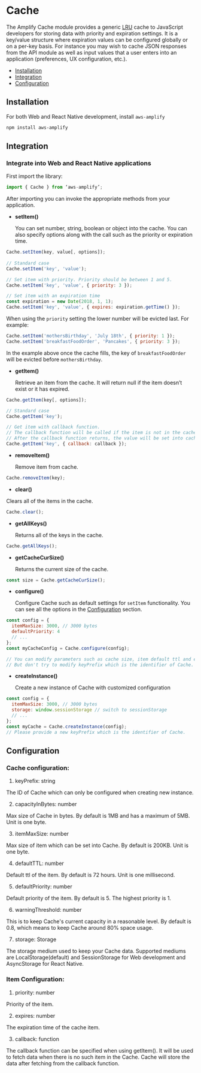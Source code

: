 # Cache

The Amplify Cache module provides a generic [LRU](https://en.wikipedia.org/wiki/Cache_replacement_policies#Least_Recently_Used_.28LRU.29) cache to JavaScript developers for storing data with priority and expiration settings. It is a key/value structure where expiration values can be configured globally or on a per-key basis. For instance you may wish to cache JSON responses from the API module as well as input values that a user enters into an application (preferences, UX configuration, etc.).

* [Installation](#installation)
* [Integration](#integration)
* [Configuration](#configuration)


## Installation

For both Web and React Native development, install `aws-amplify`
```bash
npm install aws-amplify
```


## Integration

### Integrate into Web and React Native applications

First import the library:
```js
import { Cache } from ‘aws-amplify’;
```

After importing you can invoke the appropriate methods from your application.

- **setItem()**

  You can set number, string, boolean or object into the cache. You can also specify options along with the call such as the priority or expiration time.

```js
Cache.setItem(key, value[, options]);
    
// Standard case
Cache.setItem('key', 'value');

// Set item with priority. Priority should be between 1 and 5.
Cache.setItem('key', 'value', { priority: 3 });

// Set item with an expiration time
const expiration = new Date(2018, 1, 1);
Cache.setItem('key', 'value', { expires: expiration.getTime() });
```

When using the `priority` setting the lower number will be evicted last. For example:

```js
Cache.setItem('mothersBirthday', 'July 18th', { priority: 1 });
Cache.setItem('breakfastFoodOrder', 'Pancakes', { priority: 3 });
```

In the example above once the cache fills, the key of `breakfastFoodOrder` will be evicted before `mothersBirthday`.

- **getItem()**

  Retrieve an item from the cache. It will return null if the item doesn’t exist or it has expired.

```js
Cache.getItem(key[, options]);

// Standard case
Cache.getItem('key');

// Get item with callback function. 
// The callback function will be called if the item is not in the cache. 
// After the callback function returns, the value will be set into cache.
Cache.getItem('key', { callback: callback });
```

- **removeItem()**

  Remove item from cache.

```js
Cache.removeItem(key);
```

- **clear()**

Clears all of the items in the cache.

```js
Cache.clear();
```

- **getAllKeys()**

  Returns all of the keys in the cache.

```js
Cache.getAllKeys();
```

- **getCacheCurSize()**

  Returns the current size of the cache.

```js
const size = Cache.getCacheCurSize();
```

- **configure()**

  Configure Cache such as default settings for `setItem` functionality. You can see all the options in the [Configuration](#configuration) section.

```js
const config = {
  itemMaxSize: 3000, // 3000 bytes
  defaultPriority: 4
  // ...
};
const myCacheConfig = Cache.configure(config);

// You can modify parameters such as cache size, item default ttl and etc.
// But don't try to modify keyPrefix which is the identifier of Cache.
```

- **createInstance()**

  Create a new instance of Cache with customized configuration

```js
const config = {
  itemMaxSize: 3000, // 3000 bytes
  storage: window.sessionStorage // switch to sessionStorage
  // ...
};
const myCache = Cache.createInstance(config);
// Please provide a new keyPrefix which is the identifier of Cache.
```

## Configuration

### Cache configuration:

1. keyPrefix: string

The ID of Cache which can only be configured when creating new instance.

2. capacityInBytes: number

Max size of Cache in bytes. By default is 1MB and has a maximum of 5MB. Unit is one byte.

3. itemMaxSize: number

Max size of item which can be set into Cache. By default is 200KB. Unit is one byte.

4. defaultTTL: number

Default ttl of the item. By default is 72 hours. Unit is one millisecond.

5. defaultPriority: number

Default priority of the item. By default is 5. The highest priority is 1.

6. warningThreshold: number

This is to keep Cache's current capacity in a reasonable level. By default is 0.8, which means to keep Cache around 80% space usage.

7. storage: Storage

The storage medium used to keep your Cache data. Supported mediums are LocalStorage(default) and SessionStorage for Web development and AsyncStorage for React Native.

### Item Configuration:

1. priority: number

Priority of the item.

2. expires: number

The expiration time of the cache item.

3. callback: function

The callback function can be specified when using getItem(). It will be used to fetch data when there is no such item in the Cache. Cache will store the data after fetching from the callback function.
